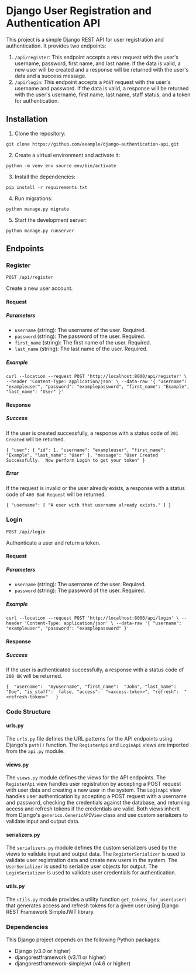 # Django User Registration and Authentication API

This project is a simple Django REST API for user registration and authentication. It provides two endpoints:

1.  `/api/register`: This endpoint accepts a `POST` request with the user's username, password, first name, and last name. If the data is valid, a new user will be created and a response will be returned with the user's data and a success message.
2.  `/api/login`: This endpoint accepts a `POST` request with the user's username and password. If the data is valid, a response will be returned with the user's username, first name, last name, staff status, and a token for authentication.

## Installation

1.  Clone the repository:

`git clone https://github.com/example/django-authentication-api.git`

2.  Create a virtual environment and activate it:

`python -m venv env
source env/bin/activate`

3.  Install the dependencies:

`pip install -r requirements.txt`

4.  Run migrations:

`python manage.py migrate`

5.  Start the development server:

`python manage.py runserver`

## Endpoints

### Register

`POST /api/register`

Create a new user account.

#### Request

##### Parameters

- `username` (string): The username of the user. Required.
- `password` (string): The password of the user. Required.
- `first_name` (string): The first name of the user. Required.
- `last_name` (string): The last name of the user. Required.

##### Example

`curl --location --request POST 'http://localhost:8000/api/register' \
--header 'Content-Type: application/json' \
--data-raw '{
    "username": "exampleuser",
    "password": "examplepassword",
    "first_name": "Example",
    "last_name": "User"
}'`

#### Response

##### Success

If the user is created successfully, a response with a status code of `201 Created` will be returned.

`{
    "user": {
        "id": 1,
        "username": "exampleuser",
        "first_name": "Example",
        "last_name": "User"
    },
    "message": "User Created Successfully.  Now perform Login to get your token"
}`

##### Error

If the request is invalid or the user already exists, a response with a status code of `400 Bad Request` will be returned.

`{
    "username": [
        "A user with that username already exists."
    ]
}`

### Login

`POST /api/login`

Authenticate a user and return a token.

#### Request

##### Parameters

- `username` (string): The username of the user. Required.
- `password` (string): The password of the user. Required.

##### Example

`curl --location --request POST 'http://localhost:8000/api/login' \
--header 'Content-Type: application/json' \
--data-raw '{
    "username": "exampleuser",
    "password": "examplepassword"
}'`

#### Response

##### Success

If the user is authenticated successfully, a response with a status code of `200 OK` will be returned.

`{  "username":  "myusername",
  "first_name":  "John",
  "last_name":  "Doe",
  "is_staff":  false,
  "access":  "<access-token>",
  "refresh":  "<refresh-token>"  
 }
`

### Code Structure

#### urls.py

The `urls.py` file defines the URL patterns for the API endpoints using Django's `path()` function. The `RegisterApi` and `LoginApi` views are imported from the `api.py` module.

#### views.py

The `views.py` module defines the views for the API endpoints. The `RegisterApi` view handles user registration by accepting a POST request with user data and creating a new user in the system. The `LoginApi` view handles user authentication by accepting a POST request with a username and password, checking the credentials against the database, and returning access and refresh tokens if the credentials are valid. Both views inherit from Django's `generics.GenericAPIView` class and use custom serializers to validate input and output data.

#### serializers.py

The `serializers.py` module defines the custom serializers used by the views to validate input and output data. The `RegisterSerializer` is used to validate user registration data and create new users in the system. The `UserSerializer` is used to serialize user objects for output. The `LoginSerializer` is used to validate user credentials for authentication.

#### utils.py

The `utils.py` module provides a utility function `get_tokens_for_user(user)` that generates access and refresh tokens for a given user using Django REST Framework SimpleJWT library.

### Dependencies

This Django project depends on the following Python packages:

- Django (v3.0 or higher)
- djangorestframework (v3.11 or higher)
- djangorestframework-simplejwt (v4.6 or higher)
